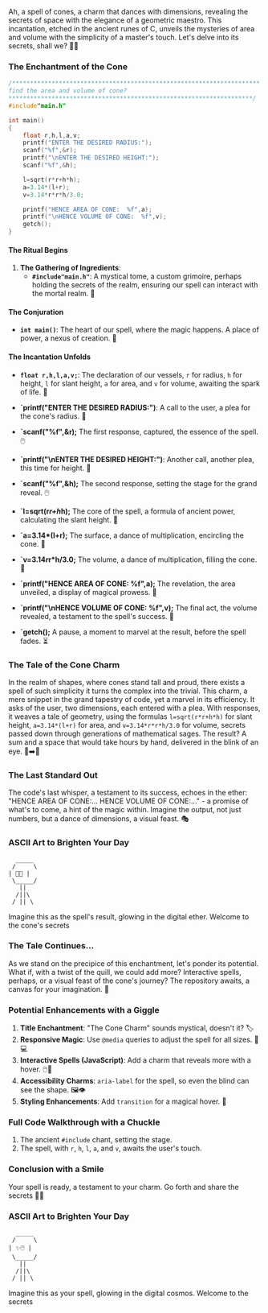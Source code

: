 Ah, a spell of cones, a charm that dances with dimensions, revealing the secrets of space with the elegance of a geometric maestro. This incantation, etched in the ancient runes of C, unveils the mysteries of area and volume with the simplicity of a master's touch. Let's delve into its secrets, shall we? 📜✨

### The Enchantment of the Cone

```c
/*********************************************************************
find the area and volume of cone?
********************************************************************/
#include"main.h"

int main()
{
    float r,h,l,a,v;
    printf("ENTER THE DESIRED RADIUS:");
    scanf("%f",&r);
    printf("\nENTER THE DESIRED HEIGHT:");
    scanf("%f",&h);

    l=sqrt(r*r+h*h);
    a=3.14*(l+r);
    v=3.14*r*r*h/3.0;

    printf("HENCE AREA OF CONE:  %f",a);
    printf("\nHENCE VOLUME OF CONE:  %f",v);
    getch();
}
```

#### The Ritual Begins

1. **The Gathering of Ingredients**:
    - **`#include"main.h"`**: A mystical tome, a custom grimoire, perhaps holding the secrets of the realm, ensuring our spell can interact with the mortal realm. 📖

#### The Conjuration

-   **`int main()`**: The heart of our spell, where the magic happens. A place of power, a nexus of creation. 🌟

#### The Incantation Unfolds

-   **`float r,h,l,a,v;`**: The declaration of our vessels, `r` for radius, `h` for height, `l` for slant height, `a` for area, and `v` for volume, awaiting the spark of life. 🧪

-   **`printf("ENTER THE DESIRED RADIUS:")**: A call to the user, a plea for the cone's radius. 📢
-   **`scanf("%f",&r);** The first response, captured, the essence of the spell. 🖱️
-   **`printf("\nENTER THE DESIRED HEIGHT:")**: Another call, another plea, this time for height. 📢
-   **`scanf("%f",&h);** The second response, setting the stage for the grand reveal. 🖱️
-   **`l=sqrt(r*r+h*h);** The core of the spell, a formula of ancient power, calculating the slant height. 🧮
-   **`a=3.14\*(l+r);** The surface, a dance of multiplication, encircling the cone. 📏
-   **`v=3.14*r*r\*h/3.0;** The volume, a dance of multiplication, filling the cone. 📣
-   **`printf("HENCE AREA OF CONE: %f",a);** The revelation, the area unveiled, a display of magical prowess. 📣
-   **`printf("\nHENCE VOLUME OF CONE: %f",v);** The final act, the volume revealed, a testament to the spell's success. 📣
-   **`getch();** A pause, a moment to marvel at the result, before the spell fades. ⏳

### The Tale of the Cone Charm

In the realm of shapes, where cones stand tall and proud, there exists a spell of such simplicity it turns the complex into the trivial. This charm, a mere snippet in the grand tapestry of code, yet a marvel in its efficiency. It asks of the user, two dimensions, each entered with a plea. With responses, it weaves a tale of geometry, using the formulas `l=sqrt(r*r+h*h)` for slant height, `a=3.14*(l+r)` for area, and `v=3.14*r*r*h/3.0` for volume, secrets passed down through generations of mathematical sages. The result? A sum and a space that would take hours by hand, delivered in the blink of an eye. 🐌➡️🚀

### The Last Standard Out

The code's last whisper, a testament to its success, echoes in the ether: "HENCE AREA OF CONE:... HENCE VOLUME OF CONE:..." - a promise of what's to come, a hint of the magic within. Imagine the output, not just numbers, but a dance of dimensions, a visual feast. 🎭

### ASCII Art to Brighten Your Day

```
  _____
 /     \
| 📏📢 |
 \_____/
   ||
  /||\
 / || \
```

Imagine this as the spell's result, glowing in the digital ether. Welcome to the cone's secrets

### The Tale Continues...

As we stand on the precipice of this enchantment, let's ponder its potential. What if, with a twist of the quill, we could add more? Interactive spells, perhaps, or a visual feast of the cone's journey? The repository awaits, a canvas for your imagination. 🎨

### Potential Enhancements with a Giggle

1. **Title Enchantment**: "The Cone Charm" sounds mystical, doesn't it? 🏷️
2. **Responsive Magic**: Use `@media` queries to adjust the spell for all sizes. 📱💻
3. **Interactive Spells (JavaScript)**: Add a charm that reveals more with a hover. 🖱️🔮
4. **Accessibility Charms**: `aria-label` for the spell, so even the blind can see the shape. 🖼️👁️
5. **Styling Enhancements**: Add `transition` for a magical hover. 🌟

### Full Code Walkthrough with a Chuckle

1. The ancient `#include` chant, setting the stage.
2. The spell, with `r`, `h`, `l`, `a`, and `v`, awaits the user's touch.

### Conclusion with a Smile

Your spell is ready, a testament to your charm. Go forth and share the secrets 🎉🔮

### ASCII Art to Brighten Your Day

```
  _____
 /     \
| ✨🖱️ |
 \_____/
   ||
  /||\
 / || \
```

Imagine this as your spell, glowing in the digital cosmos. Welcome to the secrets
